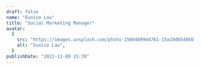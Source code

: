 ```yaml
---
draft: false
name: "Eunice Lau"
title: "Social Marketing Manager"
avatar:
  {
    src: "https://images.unsplash.com/photo-1580489944761-15a19d654956?&fit=crop&w=280",
    alt: "Eunice Lau",
  }
publishDate: "2022-11-09 15:39"
---
```

